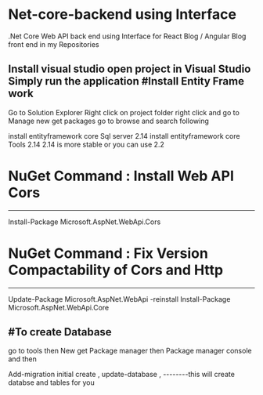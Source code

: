 # Net-core-backend using Interface
.Net Core Web API back end using Interface  for React Blog / Angular Blog front end in my Repositories

Install visual studio 
open project in Visual Studio
Simply run the application 
#Install Entity Frame work
--------------------------
Go to Solution Explorer Right click on project folder right click and go to Manage new get packages
go to browse and search following 

install entityframework core Sql server 2.14 
install entityframework core Tools      2.14
2.14 is more stable or you can use 2.2 

# NuGet Command : Install Web API Cors
-------------------------------
Install-Package Microsoft.AspNet.WebApi.Cors 

# NuGet Command : Fix Version Compactability of Cors and Http
---------------------------------------------------
Update-Package Microsoft.AspNet.WebApi -reinstall
Install-Package Microsoft.AspNet.WebApi.Core

#To create Database 
---------------
go to tools then
New get Package manager then
Package manager console  and then

Add-migration initial create ,
update-database ,
--------this will create databse   and tables for you 
